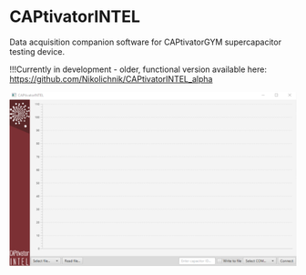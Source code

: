 # CAPtivatorINTEL

Data acquisition companion software for CAPtivatorGYM supercapacitor testing device.


!!!Currently in development - older, functional version available here: https://github.com/Nikolichnik/CAPtivatorINTEL_alpha

![alt text](https://raw.githubusercontent.com/Nikolichnik/CAPtivatorINTEL/master/resources/screenshot1.png)
